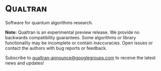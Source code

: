 # Qᴜᴀʟᴛʀᴀɴ

Software for quantum algorithms research.

**Note:** Qualtran is an experimental preview release. We provide no backwards compatibility 
guarantees. Some algorithms or library functionality may be incomplete or contain inaccuracies. 
Open issues or contact the authors with bug reports or feedback.

Subscribe to [qualtran-announce@googlegroups.com](https://groups.google.com/g/qualtran-announce)
to receive the latest news and updates!